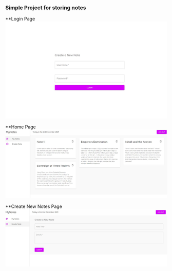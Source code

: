 ### Simple Project for storing notes

**Login Page
![Login Page](https://github.com/niranjanblank/MyNotes/blob/main/screenshots/login_page.JPG)


**Home Page
![Login Page](https://github.com/niranjanblank/MyNotes/blob/main/screenshots/my_notes.JPG)

**Create New Notes Page
![Create Page](https://github.com/niranjanblank/MyNotes/blob/main/screenshots/create_notes.JPG)
